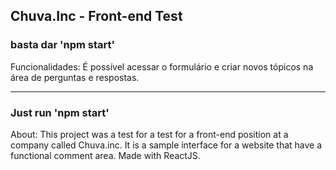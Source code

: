 ## Chuva.Inc - Front-end Test

### basta dar 'npm start'

Funcionalidades: É possível acessar o formulário e criar novos tópicos na área de perguntas e respostas.

---

### Just run 'npm start'

About: This project was a test for a test for a front-end position at a company called Chuva.inc. It is a sample interface for a website that have a functional comment area. Made with ReactJS.


